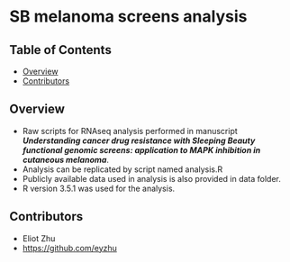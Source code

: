 #  SB melanoma screens analysis

## Table of Contents

* [Overview](#overview)
* [Contributors](#contributors)

## Overview
* Raw scripts for RNAseq analysis performed in manuscript __*Understanding cancer drug resistance with Sleeping Beauty functional genomic screens: application to MAPK inhibition in cutaneous melanoma*__.
* Analysis can be replicated by script named analysis.R
* Publicly available data used in analysis is also provided in data folder.
* R version 3.5.1 was used for the analysis.

## Contributors 
* Eliot Zhu
* https://github.com/eyzhu